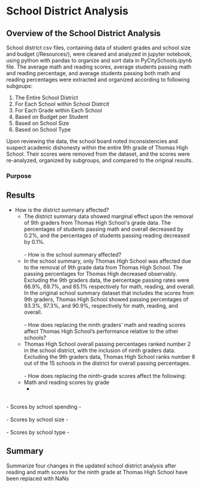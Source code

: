 # School District Analysis

## Overview of the School District Analysis
School district csv files, containing data of student grades and school size and budget (/Resources/), were cleaned and analyzed in jupyter notebook, using python with pandas to organize and sort data in PyCitySchools.ipynb file. The average math and reading scores, average students passing math and reading percentage, and average students passing both math and reading percentages were extracted and organized according to following subgoups:
1. The Entire School District
2. For Each School within School Distrcit
3. For Each Grade within Each School
4. Based on Budget per Student
5. Based on School Size
6. Based on School Type 

Upon reviewing the data, the school board noted inconsistencies and suspect academic dishonesty within the entire 9th grade of Thomas High School. Their scores were removed from the dataset, and the scores were re-analyzed, organized by subgroups, and compared to the original results.

### Purpose


## Results

 - How is the district summary affected?
   -  The district summary data showed marginal effect upon the removal of 9th graders from Thomas High School's grade data. The percentages of students passing math and overall decreased by 0.2%, and the percentages of students passing reading decreased by 0.1%. <br>
<br> - How is the school summary affected?
   -  In the school summary, only Thomas High School was affected due to the removal of 9th grade data from Thomas High School. The passing percentages for Thomas High decreased observably. Excluding the 9th graders data, the percentage passing rates were 66.9%, 69.7%, and 65.1% respectively for math, reading, and overall. In the original school summary dataset that includes the scores from 9th graders, Thomas High School showed passing percentages of 93.3%, 97.3%, and 90.9%, respectively for math, reading, and overall. <br>
<br> - How does replacing the ninth graders’ math and reading scores affect Thomas High School’s performance relative to the other schools?
   -  Thomas High School overall passing percentages ranked number 2 in the school district, with the inclusion of ninth graders data. Excluding the 9th graders data, Thomas High School ranks number 8 out of the 15 schools in the district for overall passing percentages. <br>
<br> - How does replacing the ninth-grade scores affect the following:
   - Math and reading scores by grade
     -  <br>
  <br> - Scores by school spending
     -  <br>
  <br> - Scores by school size
     -  <br>
  <br> - Scores by school type
     -  <br>

## Summary
Summarize four changes in the updated school district analysis after reading and math scores for the ninth grade at Thomas High School have been replaced with NaNs
